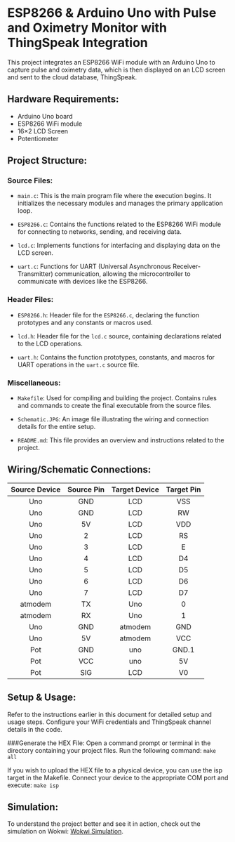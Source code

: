 # ESP8266 & Arduino Uno with Pulse and Oximetry Monitor with ThingSpeak Integration

This project integrates an ESP8266 WiFi module with an Arduino Uno to capture pulse and oximetry data, which is then displayed on an LCD screen and sent to the cloud database, ThingSpeak.

## Hardware Requirements:
- Arduino Uno board
- ESP8266 WiFi module
- 16×2 LCD Screen
- Potentiometer

## Project Structure:

### Source Files:

- `main.c`: This is the main program file where the execution begins. It initializes the necessary modules and manages the primary application loop.

- `ESP8266.c`: Contains the functions related to the ESP8266 WiFi module for connecting to networks, sending, and receiving data.

- `lcd.c`: Implements functions for interfacing and displaying data on the LCD screen.

- `uart.c`: Functions for UART (Universal Asynchronous Receiver-Transmitter) communication, allowing the microcontroller to communicate with devices like the ESP8266.

### Header Files:

- `ESP8266.h`: Header file for the `ESP8266.c`, declaring the function prototypes and any constants or macros used.

- `lcd.h`: Header file for the `lcd.c` source, containing declarations related to the LCD operations.

- `uart.h`: Contains the function prototypes, constants, and macros for UART operations in the `uart.c` source file.

### Miscellaneous:

- `Makefile`: Used for compiling and building the project. Contains rules and commands to create the final executable from the source files.

- `Schematic.JPG`: An image file illustrating the wiring and connection details for the entire setup.

- `README.md`: This file provides an overview and instructions related to the project.

## Wiring/Schematic Connections:

| Source Device | Source Pin | Target Device | Target Pin |
|:-------------:|:----------:|:-------------:|:----------:|
| Uno           | GND        | LCD           | VSS        |
| Uno           | GND        | LCD           | RW         |
| Uno           | 5V         | LCD           | VDD        |
| Uno           | 2          | LCD           | RS         |
| Uno           | 3          | LCD           | E          |
| Uno           | 4          | LCD           | D4         |
| Uno           | 5          | LCD           | D5         |
| Uno           | 6          | LCD           | D6         |
| Uno           | 7          | LCD           | D7         |
| atmodem       | TX         | Uno           | 0          |
| atmodem       | RX         | Uno           | 1          |
| Uno           | GND        | atmodem       | GND        |
| Uno           | 5V         | atmodem       | VCC        |
| Pot           | GND        | uno           | GND.1      |
| Pot           | VCC        | uno           | 5V         |
| Pot           | SIG        | LCD           | V0         |

## Setup & Usage:

Refer to the instructions earlier in this document for detailed setup and usage steps.
Configure your WiFi credentials and ThingSpeak channel details in the code.

###Generate the HEX File:
Open a command prompt or terminal in the directory containing your project files.
Run the following command:
`make all`

If you wish to upload the HEX file to a physical device, you can use the isp target in the Makefile. Connect your device to the appropriate COM port and execute:
`make isp`

## Simulation:
To understand the project better and see it in action, check out the simulation on Wokwi: [Wokwi Simulation](https://wokwi.com/projects/376921405150878721).
